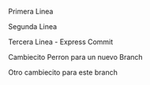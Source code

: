 Primera Linea

Segunda Linea

Tercera Linea - Express Commit

Cambiecito Perron para un nuevo Branch

Otro cambiecito para este branch